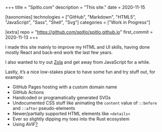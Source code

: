 +++
title = "Spitlo.com"
description = "This site."
date = 2020-11-15

[taxonomies]
technologies = ["GitHub", "Markdown", "HTML5", "JavaScript", "Sass", "Shell", "Svg"]
categories = ["Work in Progress"]

[extra]
repo = "https://github.com/spitlo/spitlo.github.io"
first_commit = 2020-11-13
+++

I made this site mainly to improve my HTML and UI skills, having done mostly React and back-end work the last few years.

I also wanted to try out [Zola](https://www.getzola.org/) and get away from JavaScript for a while.

Lastly, it’s a nice low-stakes place to have some fun and try stuff out, for example:

- GitHub Pages hosting with a custom domain name
- GitHub Actions
- Handcoded or programatically generated SVGs
- Undocumented CSS stuff like animating the `content` value of `::before` and `::after` pseudo-elements
- Newer/partially supported HTML elements like `<details>`
- Ever so slightly dipping my toes into the Rust ecosystem
- Using AVIF[?](https://github.com/getzola/zola/issues/1202)
